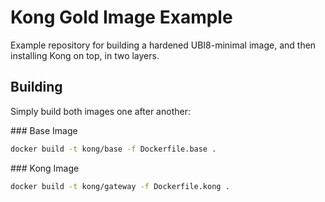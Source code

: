 # Kong Gold Image Example
Example repository for building a hardened UBI8-minimal image, and then installing Kong on top, in two layers.

## Building

Simply build both images one after another:

### Base Image

```sh
docker build -t kong/base -f Dockerfile.base .
```

### Kong Image

```sh
docker build -t kong/gateway -f Dockerfile.kong .
```
